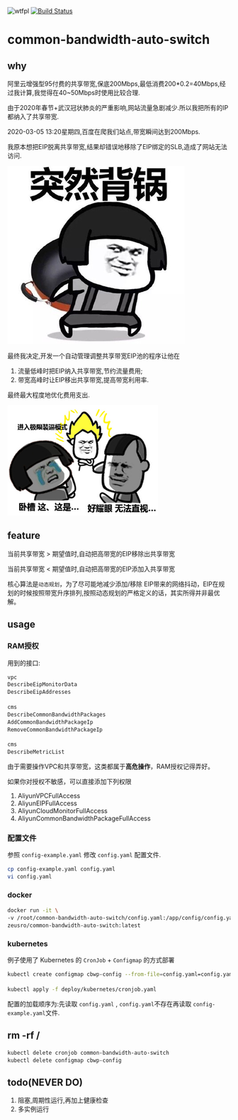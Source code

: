 ![wtfpl](http://www.wtfpl.net/wp-content/uploads/2012/12/wtfpl-badge-3.png)
[![Build Status](https://travis-ci.com/zeusro/common-bandwidth-auto-switch.svg?branch=master)](https://travis-ci.com/zeusro/common-bandwidth-auto-switch)

# common-bandwidth-auto-switch

## why

阿里云增强型95付费的共享带宽,保底200Mbps,最低消费200*0.2=40Mbps,经过我计算,我觉得在40~50Mbps时使用比较合理.

由于2020年春节+武汉冠状肺炎的严重影响,网站流量急剧减少.所以我把所有的IP都纳入了共享带宽.

2020-03-05 13:20星期四,百度在爬我们站点,带宽瞬间达到200Mbps.

我原本想把EIP脱离共享带宽,结果却错误地移除了EIP绑定的SLB,造成了网站无法访问.

![](/img/guo.jpg)

最终我决定,开发一个自动管理调整共享带宽EIP池的程序让他在

1. 流量低峰时把EIP纳入共享带宽,节约流量费用;
1. 带宽高峰时让EIP移出共享带宽,提高带宽利用率.

最终最大程度地优化费用支出.

![](/img/b.jpg)

## feature

当前共享带宽 > 期望值时,自动把高带宽的EIP移除出共享带宽

当前共享带宽 < 期望值时,自动把高带宽的EIP添加入共享带宽

核心算法是`动态规划`，为了尽可能地减少添加/移除 EIP带来的网络抖动，EIP在规划的时候按照带宽升序排列,按照动态规划的严格定义的话，其实所得并非最优解。

## usage

### RAM授权

用到的接口:

```bash
vpc
DescribeEipMonitorData
DescribeEipAddresses

cms
DescribeCommonBandwidthPackages
AddCommonBandwidthPackageIp
RemoveCommonBandwidthPackageIp

cms
DescribeMetricList
```

由于需要操作VPC和共享带宽，这类都属于**高危操作**，RAM授权记得弄好。

如果你对授权不敏感，可以直接添加下列权限

1. AliyunVPCFullAccess
1. AliyunEIPFullAccess
1. AliyunCloudMonitorFullAccess
1. AliyunCommonBandwidthPackageFullAccess


### 配置文件

参照 `config-example.yaml` 修改 `config.yaml` 配置文件.

```bash
cp config-example.yaml config.yaml
vi config.yaml
```

### docker

```bash
docker run -it \
-v /root/common-bandwidth-auto-switch/config.yaml:/app/config/config.yaml \
zeusro/common-bandwidth-auto-switch:latest
```

### kubernetes

例子使用了 Kubernetes 的 `CronJob` + `Configmap` 的方式部署

```bash
kubectl create configmap cbwp-config --from-file=config.yaml=config.yaml

kubectl apply -f deploy/kubernetes/cronjob.yaml
```

配置的加载顺序为:先读取 `config.yaml` , `config.yaml`不存在再读取 `config-example.yaml`文件.

## rm -rf /

```bash
kubectl delete cronjob common-bandwidth-auto-switch
kubectl delete configmap cbwp-config
```

## todo(NEVER DO)

1. 阻塞,周期性运行,再加上健康检查
1. 多实例运行